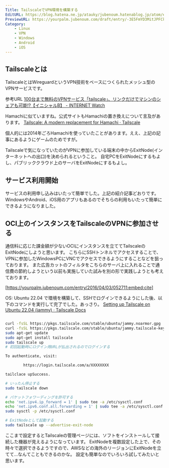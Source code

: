 ```yaml
---
Title: TailscaleでVPN環境を構築する
EditURL: https://blog.hatena.ne.jp/atauky/jubenoum.hatenablog.jp/atom/entry/6801883189060137046
PreviewURL: https://yourpalm.jubenoum.com/draft/entry/-3E5FmYD3MitJPFCkZqi69t7AL8
Category:
    - Linux
    - VPN
    - Windows
    - Android
    - iOS
---
```


## Tailscaleとは

TailscaleとはWireguardというVPN技術をベースにつくられたメッシュ型のVPNサービスです。

参考URL
[100台まで無料のVPNサービス「tailscale」、リンクだけでマシンのシェアも可能\!?【イニシャルB】 \- INTERNET Watch](https://internet.watch.impress.co.jp/docs/column/shimizu/1303751.html)

Hamachiに似ていますね。公式サイトもHamachiの置き換えについて言及があります。
[Tailscale: A modern replacement for Hamachi · Tailscale](https://tailscale.com/blog/hamachi/)

個人的には2014年ごろHamachiを使っていたことがあります。ええ、上記の記事にあるようにゲームのためですが。

Tailscaleで気になっていたのがVPNに参加している端末の中からExitNode(インターネットへの出口)を決められるということ。
自宅PCをExitNodeにするもよし、パブリッククラウド上のサーバをExitNodeにするもよし。



## サービス利用開始

サービスの利用申し込みはいたって簡単でした。上記の紹介記事どおりです。
WindowsやAndroid、iOS用のアプリもあるのでそちらの利用もいたって簡単にできるようになりました。

## OCI上のインスタンスをTailscaleのVPNに参加させる

通信料に応じた課金額が少ないOCIにインスタンスを立ててTailscaleのExitNodeにしようと思います。
こちらにSSHトンネルでアクセスすることで、VPNに参加したWindowsPCにVNCでアクセスできるようにすることなどを狙っております。
また広告カットのフィルタをこちらのサーバ上に入れることで通信費の節約しようという以前も実施していた試みを別の形で実践しようとも考えております。

[https://yourpalm.jubenoum.com/entry/2016/04/03/052711:embed:cite]

OS: Ubuntu 22.04 で環境を構築して、SSHでログインできるようにした後、以下のコマンドを実行して完了でした。あっさり。
[Setting up Tailscale on Ubuntu 22\.04 \(jammy\) · Tailscale Docs](https://tailscale.com/kb/1187/install-ubuntu-2204/)


```sh

curl -fsSL https://pkgs.tailscale.com/stable/ubuntu/jammy.noarmor.gpg | sudo tee /usr/share/keyrings/tailscale-archive-keyring.gpg >/dev/null
curl -fsSL https://pkgs.tailscale.com/stable/ubuntu/jammy.tailscale-keyring.list | sudo tee /etc/apt/sources.list.d/tailscale.list
sudo apt-get update
sudo apt-get install tailscale
sudo tailscale up
# 初回起動時にログイン用URLが払出されるのでログインする

To authenticate, visit:

        https://login.tailscale.com/a/XXXXXXXX

tailclace upSuccess.

# いったん停止する
sudo tailscale down

# パケットフォワーディングを許可する
echo 'net.ipv4.ip_forward = 1' | sudo tee -a /etc/sysctl.conf
echo 'net.ipv6.conf.all.forwarding = 1' | sudo tee -a /etc/sysctl.conf
sudo sysctl -p /etc/sysctl.conf

# ExitNodeとして起動する
sudo tailscale up --advertise-exit-node

```
ここまで設定するとTailscaleの管理ページには、ソフトをインストールして接続した機器が見えるようになっています。
ExitNodeを複数設定した上で、その時々で選択できるようですので、AWSなどの海外のリージョンにExitNodeを立てて…なんてこともできるのかな。
設定も簡単なのでいろいろ試してみたいと思います。
